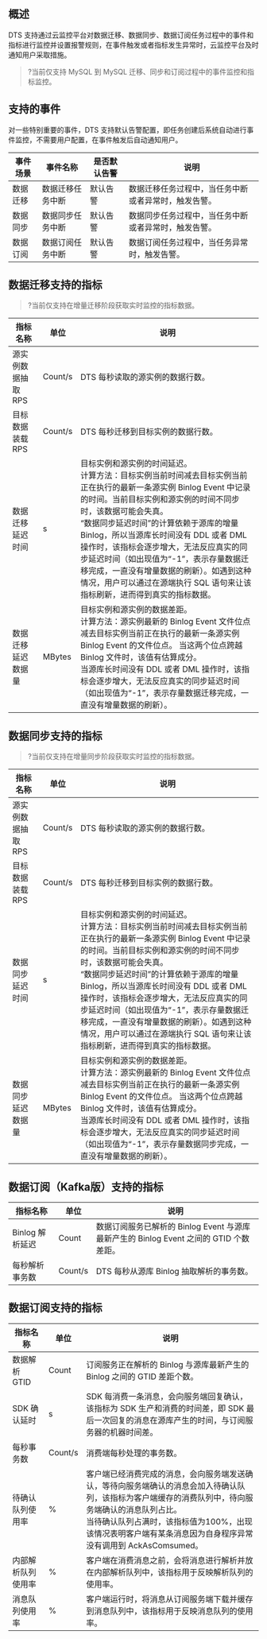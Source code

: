 ## 概述
DTS 支持通过云监控平台对数据迁移、数据同步、数据订阅任务过程中的事件和指标进行监控并设置报警规则，在事件触发或者指标发生异常时，云监控平台及时通知用户采取措施。  

> ?当前仅支持 MySQL 到 MySQL 迁移、同步和订阅过程中的事件监控和指标监控。

## 支持的事件
对一些特别重要的事件，DTS 支持默认告警配置，即任务创建后系统自动进行事件监控，不需要用户配置，在事件触发后自动通知用户。

| **事件场景** | **事件名称**     | **是否默认告警** | **说明**                                             |
| ------------ | ---------------- | ---------------- | ---------------------------------------------------- |
| 数据迁移     | 数据迁移任务中断 | 默认告警         | 数据迁移任务过程中，当任务中断或者异常时，触发告警。 |
| 数据同步     | 数据同步任务中断 | 默认告警         | 数据同步任务过程中，当任务中断或者异常时，触发告警。 |
| 数据订阅     | 数据订阅任务中断 | 默认告警         | 数据订阅任务过程中，当任务异常时，触发告警。         |

## 数据迁移支持的指标

> ?当前仅支持在增量迁移阶段获取实时监控的指标数据。

| **指标名称**  | **单位** | **说明**            |
| ------------------ | ------- | ---------------------------------- |
| 源实例数据抽取 RPS | Count/s | DTS 每秒读取的源实例的数据行数。 |
| 目标数据装载 RPS  | Count/s | DTS 每秒迁移到目标实例的数据行数。 |
| 数据迁移延迟时间 | s    | 目标实例和源实例的时间延迟。<br>计算方法：目标实例当前时间减去目标实例当前正在执行的最新一条源实例 Binlog Event 中记录的时间。当前目标实例和源实例的时间不同步时，该数据可能会失真。<br>“数据同步延迟时间”的计算依赖于源库的增量 Binlog，所以当源库长时间没有 DDL 或者 DML 操作时，该指标会逐步增大，无法反应真实的同步延迟时间（如出现值为“-1”，表示存量数据迁移完成，一直没有增量数据的刷新）。如遇到这种情况，用户可以通过在源端执行 SQL 语句来让该指标刷新，进而得到真实的指标数据。 |
| 数据迁移延迟数据量 | MBytes | 目标实例和源实例的数据差距。 <br>计算方法：源实例最新的 Binlog Event 文件位点减去目标实例当前正在执行的最新一条源实例 Binlog Event 的文件位点。 当这两个位点跨越 Binlog 文件时，该值有估算成分。<br/>当源库长时间没有 DDL 或者 DML 操作时，该指标会逐步增大，无法反应真实的同步延迟时间（如出现值为“-1”，表示存量数据迁移完成，一直没有增量数据的刷新）。 |

## 数据同步支持的指标

> ?当前仅支持在增量同步阶段获取实时监控的指标数据。

| **指标名称**  | **单位** | **说明**            |
| ------------------ | ------- | ---------------------------------- |
| 源实例数据抽取 RPS | Count/s | DTS 每秒读取的源实例的数据行数。 |
| 目标数据装载 RPS  | Count/s | DTS 每秒迁移到目标实例的数据行数。 |
| 数据同步延迟时间  | s    | 目标实例和源实例的时间延迟。<br>计算方法：目标实例当前时间减去目标实例当前正在执行的最新一条源实例 Binlog Event 中记录的时间。当前目标实例和源实例的时间不同步时，该数据可能会失真。<br>“数据同步延迟时间”的计算依赖于源库的增量 Binlog，所以当源库长时间没有 DDL 或者 DML 操作时，该指标会逐步增大，无法反应真实的同步延迟时间（如出现值为“-1”，表示存量数据迁移完成，一直没有增量数据的刷新）。如遇到这种情况，用户可以通过在源端执行 SQL 语句来让该指标刷新，进而得到真实的指标数据。 |
| 数据同步延迟数据量 | MBytes | 目标实例和源实例的数据差距。 <br>计算方法：源实例最新的 Binlog Event 文件位点减去目标实例当前正在执行的最新一条源实例 Binlog Event 的文件位点。 当这两个位点跨越 Binlog 文件时，该值有估算成分。<br/>当源库长时间没有 DDL 或者 DML 操作时，该指标会逐步增大，无法反应真实的同步延迟时间（如出现值为“-1”，表示存量数据同步完成，一直没有增量数据的刷新）。 |

## 数据订阅（Kafka版）支持的指标

| **指标名称**    | **单位** | **说明**                                                     |
| --------------- | -------- | ------------------------------------------------------------ |
| Binlog 解析延迟 | Count    | 数据订阅服务已解析的 Binlog Event 与源库最新产生的 Binlog Event 之间的 GTID 个数差距。 |
| 每秒解析事务数  | Count/s  | DTS 每秒从源库 Binlog 抽取解析的事务数。                     |

## 数据订阅支持的指标

| **指标名称**       | **单位** | **说明**                                                     |
| ------------------ | -------- | ------------------------------------------------------------ |
| 数据解析 GTID      | Count    | 订阅服务正在解析的 Binlog 与源库最新产生的 Binlog 之间的 GTID 差距个数。 |
| SDK 确认延时       | s       | SDK 每消费一条消息，会向服务端回复确认，该指标为 SDK 生产和消费的时间差，即 SDK 最后一次回复的消息在源库产生的时间，与订阅服务器的机器时间差。 |
| 每秒事务数         | Count/s  | 消费端每秒处理的事务数。                                     |
| 待确认队列使用率   | %        | 客户端已经消费完成的消息，会向服务端发送确认，等待向服务端确认的消息会加入待确认队列，该指标为客户端缓存的消费队列中，待向服务端确认的消息队列占比。<br>当待确认队列占满时，该指标值为100%，出现该情况表明客户端有某条消息因为自身程序异常没有调用到 AckAsComsumed。 |
| 内部解析队列使用率 | %        | 客户端在消费消息之前，会将消息进行解析并放在内部解析队列中，该指标用于反映解析队列的使用率。 |
| 消息队列使用率     | %        | 客户端运行时，将消息从订阅服务端下载并缓存到消息队列中，该指标用于反映消息队列的使用率。 |
